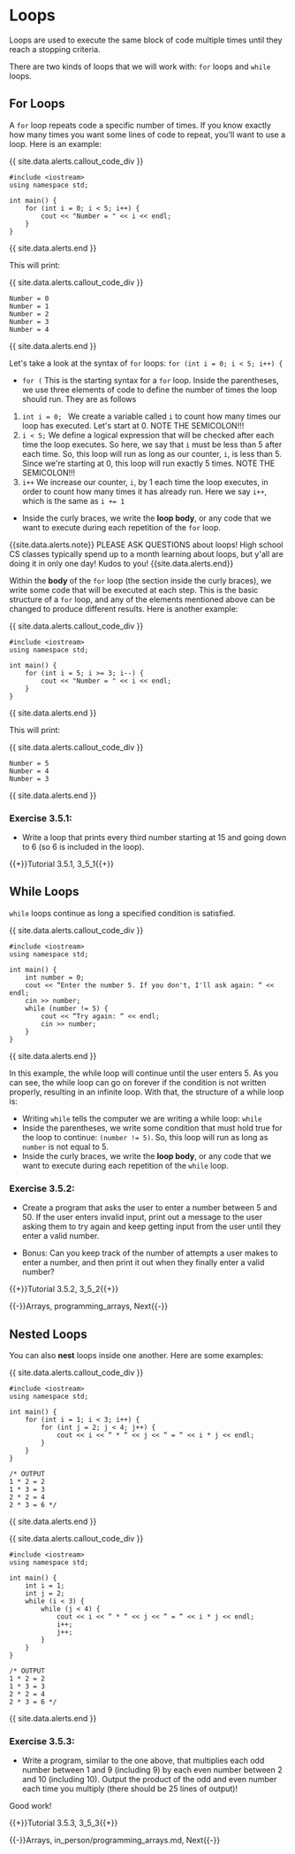 # Loops

Loops are used to execute the same block of code multiple times until they reach a stopping criteria.

There are two kinds of loops that we will work with: `for` loops and `while` loops.

## For Loops

A `for` loop repeats code a specific number of times. If you know exactly how many times you want some lines of code to repeat, you'll want to use a loop. Here is an example:

{{ site.data.alerts.callout_code_div }}
```
#include <iostream>
using namespace std;

int main() {
    for (int i = 0; i < 5; i++) {
        cout << "Number = " << i << endl;
    }
}
```
{{ site.data.alerts.end }}

This will print:

{{ site.data.alerts.callout_code_div }}
```
Number = 0
Number = 1
Number = 2
Number = 3
Number = 4
```
{{ site.data.alerts.end }}

Let's take a look at the syntax of `for` loops: `for (int i = 0; i < 5; i++) {`
* `for (` This is the starting syntax for a `for` loop. Inside the parentheses, we use three elements of code to define the number of times the loop should run. They are as follows
1. `int i = 0; ` We create a variable called `i` to count how many times our loop has executed. Let's start at 0. NOTE THE SEMICOLON!!!
2. ` i < 5; ` We define a logical expression that will be checked after each time the loop executes. So here, we say that `i` must be less than 5 after each time. So, this loop will run as long as our counter, `i`, is less than 5. Since we're starting at 0, this loop will run exactly 5 times. NOTE THE SEMICOLON!!!
3. `i++` We increase our counter, `i`, by 1 each time the loop executes, in order to count how many times it has already run. Here we say `i++`, which is the same as `i += 1`
* Inside the curly braces, we write the **loop body**, or any code that we want to execute during each repetition of the `for` loop. 

{{site.data.alerts.note}}
PLEASE ASK QUESTIONS about loops! High school CS classes typically spend up to a month learning about loops, but y'all are doing it in only one day! Kudos to you!
{{site.data.alerts.end}}

Within the **body** of the `for` loop (the section inside the curly braces), we write some code that will be executed at each step. This is the basic structure of a `for` loop, and any of the elements mentioned above can be changed to produce different results. Here is another example:

{{ site.data.alerts.callout_code_div }}
```
#include <iostream>
using namespace std;

int main() {
    for (int i = 5; i >= 3; i--) {
        cout << "Number = " << i << endl;
    }
}
```
{{ site.data.alerts.end }}

This will print:

{{ site.data.alerts.callout_code_div }}
```
Number = 5
Number = 4
Number = 3
```
{{ site.data.alerts.end }}

### Exercise 3.5.1:

- Write a loop that prints every third number starting at 15 and going down to 6 (so 6 is included in the loop).

{{+}}Tutorial 3.5.1, 3_5_1{{+}}

## While Loops

`while` loops continue as long a specified condition is satisfied. 

{{ site.data.alerts.callout_code_div }}
```
#include <iostream>
using namespace std;

int main() {
    int number = 0;
    cout << “Enter the number 5. If you don't, I'll ask again: “ << endl;
    cin >> number;
    while (number != 5) {
        cout << “Try again: “ << endl;
        cin >> number;
    }
}
```
{{ site.data.alerts.end }}

In this example, the while loop will continue until the user enters 5. As you can see, the while loop can go on forever if the condition is not written properly, resulting in an infinite loop. With that, the structure of a while loop is:

* Writing `while` tells the computer we are writing a while loop: `while`
* Inside the parentheses, we write some condition that must hold true for the loop to continue: `(number != 5)`. So, this loop will run as long as `number` is not equal to 5.
* Inside the curly braces, we write the **loop body**, or any code that we want to execute during each repetition of the `while` loop. 


### Exercise 3.5.2:

- Create a program that asks the user to enter a number between 5 and 50. If the user enters invalid input, print out a message to the user asking them to try again and keep getting input from the user until they enter a valid number.

- Bonus: Can you keep track of the number of attempts a user makes to enter a number, and then print it out when they finally enter a valid number?

{{+}}Tutorial 3.5.2, 3_5_2{{+}}


{{-}}Arrays, programming_arrays, Next{{-}}

## Nested Loops

You can also **nest** loops inside one another. Here are some examples:

{{ site.data.alerts.callout_code_div }}
```
#include <iostream>
using namespace std;

int main() {
    for (int i = 1; i < 3; i++) {
        for (int j = 2; j < 4; j++) {
            cout << i << “ * “ << j << “ = “ << i * j << endl;
        }
    }
}

/* OUTPUT
1 * 2 = 2
1 * 3 = 3
2 * 2 = 4
2 * 3 = 6 */
```
{{ site.data.alerts.end }}

{{ site.data.alerts.callout_code_div }}
```
#include <iostream>
using namespace std;

int main() {
    int i = 1;
    int j = 2;
    while (i < 3) {
        while (j < 4) {
            cout << i << “ * “ << j << “ = “ << i * j << endl;
            i++;
            j++;
        }
    }
}

/* OUTPUT
1 * 2 = 2
1 * 3 = 3
2 * 2 = 4
2 * 3 = 6 */
```
{{ site.data.alerts.end }}

### Exercise 3.5.3:

- Write a program, similar to the one above, that multiplies each odd number between 1 and 9 (including 9) by each even number between 2 and 10 (including 10). Output the product of the odd and even number each time you multiply (there should be 25 lines of output)!

Good work!

{{+}}Tutorial 3.5.3, 3_5_3{{+}}


{{-}}Arrays, in_person/programming_arrays.md, Next{{-}}
